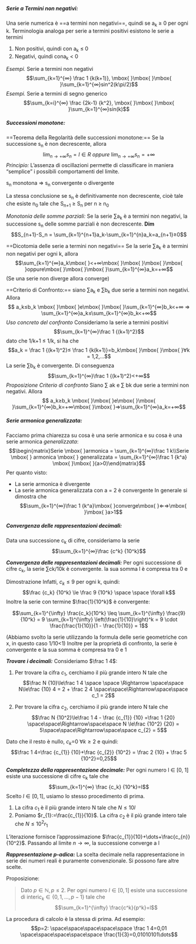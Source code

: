 ##### **Serie a Termini non negativi:**
Una serie numerica è ==a termini non negativi==, quindi se a<sub>k</sub> ≥ 0 per ogni k. Terminologia analoga per serie a termini positivi esistono le serie a termini
1) Non positivi, quindi con a<sub>k</sub> ≤ 0
2) Negativi, quindi cona<sub>k</sub> < 0

*Esempi.* Serie a termini non negativi
$$\sum_{k=1}^{∞} \frac 1 {k(k+1)}, \mbox{ }\mbox{ }\mbox{ }\sum_{k=1}^{∞}sin^2(k\pi/2)$$
*Esempi.* Serie a termini di segno generico
$$\sum_{k=i}^{∞} \frac {2k-1} {k^2}, \mbox{ }\mbox{ }\mbox{ }\sum_{k=1}^{∞}sin(k)$$
##### **Successioni monotone:**
==Teorema della Regolarità delle successioni monotone:==
Se la successione s<sub>n</sub> è non decrescente, allora
$$\lim_{n→+∞}s_n = l ∈ R \mbox{ }\mbox{ }oppure\mbox{ }\mbox{ }\lim_{n→+∞}s_n=+∞$$
*Principio:* L’assenza di oscillazioni permette di classificare in maniera “semplice” i possibili comportamenti del limite.

s<sub>n</sub> monotona ⇒ s<sub>n</sub> convergente o divergente

La stessa conclusione se s<sub>n</sub> è definitivamente non decrescente, cioè tale che esiste n<sub>0</sub> tale che S<sub>n+1</sub> ≥ S<sub>n</sub> per n ≥ n<sub>0</sub>

*Monotonia delle somme parziali:*
Se la serie ∑a<sub>k</sub> è a termini non negativi, la successione s<sub>n</sub> delle somme parziali è non decrescente.
**Dim**
$$S_{n+1}-S_n = \sum_{k=1}^{n+1}a_k-\sum_{k=1}^{n}a_k=a_{n+1}≥0$$

==Dicotomia delle serie a termini non negativi==
Se la serie ∑a<sub>k</sub> è a termini non negativi per ogni k, allora 
$$\sum_{k=1}^{∞}a_k\mbox{ }<+∞\mbox{ }\mbox{ }\mbox{ }\mbox{ }oppure\mbox{ }\mbox{ }\mbox{ }\sum_{k=1}^{∞}a_k=+∞$$
(Se una serie non diverge allora converge)

==Criterio di Confronto:==
siano ∑a<sub>k</sub> e ∑b<sub>k</sub> due serie a termini non negativi. Allora $$
a_k≤b_k \mbox{ }\mbox{ }e\mbox{ }\mbox{ }\sum_{k=1}^{∞}b_k<+∞ ⇒ \sum_{k=1}^{∞}a_k≤\sum_{k=1}^{∞}b_k<+∞$$
*Uso concreto del confronto*
Consideriamo la serie a termini positivi $$\sum_{k=1}^{∞}\frac 1 {(k+1)^2}$$
dato che 1/k+1 ≤ 1/k, si ha che $$a_k = \frac 1 {(k+1)^2}≤ \frac 1 {k(k+1)}=b_k\mbox{ }\mbox{ }\mbox{ }∀k = 1,2,...$$
La serie ∑b<sub>k</sub> è convergente. Di conseguenza $$\sum_{k=1}^{∞}\frac 1 {(k+1)^2}<+∞$$
*Proposizione Criterio di confronto*
Siano ∑ ak e ∑ bk due serie a termini non negativi. Allora $$
a_k≥b_k \mbox{ }\mbox{ }e\mbox{ }\mbox{ }\sum_{k=1}^{∞}b_k=+∞\mbox{ }\mbox{ }⇒\sum_{k=1}^{∞}a_k=+∞$$
##### **Serie armonica generalizzata:**
Facciamo prima chiarezza su cosa è una serie armonica e su cosa è una serie armonica *generalizzata*: $$\begin{matrix}Serie \mbox{ }armonica = \sum_{k=1}^{∞}\frac 1 k\\Serie \mbox{ } armonica \mbox{ } generalizzata = \sum_{k=1}^{∞}\frac 1 {k^a} \mbox{ }\mbox{ }(a>0)\end{matrix}$$
Per quanto visto:
- La serie armonica è divergente
- La serie armonica generalizzata con a = 2 è convergente
In generale si dimostra che
$$\sum_{k=1}^{∞}\frac 1 {k^a}\mbox{ }converge\mbox{ }⇐⇒\mbox{ }\mbox{ }a>1$$

##### **Convergenza delle rappresentazioni decimali:**
Data una successione c<sub>k</sub> di cifre, consideriamo la serie$$\sum_{k=1}^{∞}\frac {c^k} {10^k}$$

***Convergenza delle rappresentazioni decimali:***
Per ogni successione di cifre c<sub>k</sub>, la serie ∑ck/10k è convergente. la sua somma l è compresa tra 0 e 

Dimostrazione
Infatti, $c_k \le 9$ per ogni k, quindi: $$\frac {c_k} {10^k} \le \frac 9 {10^k}  \space \space \forall k$$ 
Inoltre la serie con termine $\frac{1}{10^k}$ è convergente:

$$\sum_{k=1}^{\infty} \frac{c_k}{10^k} \leq \sum_{k=1}^{\infty} \frac{9}{10^k} = 9 \sum_{k=1}^{\infty} \left(\frac{1}{10}\right)^k = 9 \cdot \frac{\frac{1}{10}}{1 - \frac{1}{10}} = 1$$

(Abbiamo svolto la serie utilizzando la formula delle serie geometriche con x, in questo caso 1/10<1) Inoltre per la proprietà di confronto, la serie è convergente e la sua somma è compresa tra 0 e 1

***Trovare i decimali:***
Consideriamo $\frac 1 4$:
1) Per trovare la cifra $c_1$, cerchiamo il più grande intero N tale che
   $$\frac N {10}\le\frac 1 4 \space \space \Rightarrow \space\space N\le\frac {10} 4 = 2 + \frac 2 4 \space\space\Rightarrow\space\space c_1 = 2$$

2) Per trovare la cifra $c_{2}$, cerchiamo il più grande intero N tale che
$$\frac N {10^2}\le\frac 1 4 - \frac {c_{1}} {10} =\frac 1 {20} \space\space\Rightarrow\space\space N \le\frac {10^2} {20} = 5\space\space\Rightarrow\space\space c_{2} = 5$$

Dato che il resto è nullo, $c_{k}$=0 $\forall k\ge{2}$ e quindi:
$$\frac 1 4=\frac {c_{1}} {10}+\frac {c_{2}} {10^2} = \frac 2 {10} + \frac 5 {10^2}=0,25$$


***Completezza della rappresentazione decimale:***
Per ogni numero l ∈ [0, 1] esiste una successione di cifre c<sub>k</sub> tale che $$\sum_{k=1}^{∞} \frac {c_k} {10^k}=l$$
Scelto $l \in[0,1]$, usiamo lo stesso procedimento di prima.
1) La cifra $c_{1}$ è il più grande intero N tale che $N\le{10l}$
2) Poniamo $r_{1}:=\frac{c_{1}}{10}$. La cifra $c_{2}$ è il più grande intero tale che $N\le 10^2r_{1}$

L’iterazione fornisce l’approssimazione $\frac{c_{1}}{10}+\dots+\frac{c_{n}}{10^2}$. Passando al limite $n \to\infty$, la successione converge a l

***Rappresentazione p-adica:***
La scelta decimale nella rappresentazione in serie dei numeri reali è puramente convenzionale. Si possono fare altre scelte.

Proposizione:

>Dato $p\in\mathbb{N}, p\le2.$ Per ogni numero $l\in[0,1]$ esiste una successione di interi$c_k \in \{0,1,\dots,p-1\}$ tale che $$\sum_{k=1}^{\infty} \frac{c^k}{p^k}=l$$

La procedura di calcolo è la stessa di prima. Ad esempio:
$$p=2: \space\space\space\space\space \frac 1 4=0,01 \space\space\space\space\space \frac{1}{3}=0,01010101\dots$$
